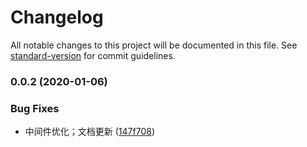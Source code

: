 # Changelog

All notable changes to this project will be documented in this file. See [standard-version](https://github.com/conventional-changelog/standard-version) for commit guidelines.

### 0.0.2 (2020-01-06)


### Bug Fixes

* 中间件优化；文档更新 ([147f708](https://github.com/flarestart/egg-websocket-plugin/commit/147f7083165e2d2d445a3c57bf04d19a4bd32a76))
